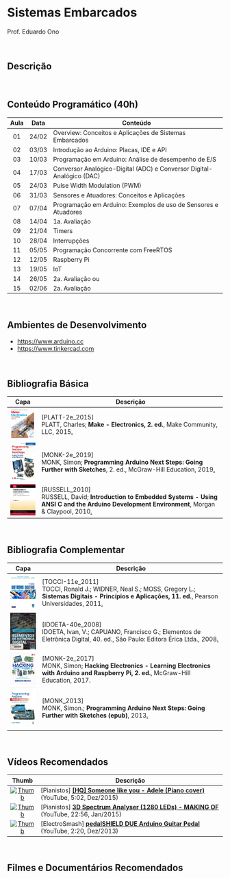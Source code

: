# Sistemas Embarcados

Prof. Eduardo Ono

<br>

## Descrição

<br>

## Conteúdo Programático (40h)

Aula | Data  | Conteúdo
 :-: |  :-:  | ---
 01  | 24/02 | Overview: Conceitos e Aplicações de Sistemas Embarcados
 02  | 03/03 | Introdução ao Arduino: Placas, IDE e API
 03  | 10/03 | Programação em Arduino: Análise de desempenho de E/S
 04  | 17/03 | Conversor Analógico-Digital (ADC) e Conversor Digital-Analógico (DAC)
 05  | 24/03 | Pulse Width Modulation (PWM)
 06  | 31/03 | Sensores e Atuadores: Conceitos e Aplicações
 07  | 07/04 | Programação em Arduino: Exemplos de uso de Sensores e Atuadores
 08  | 14/04 | 1a. Avaliação
 09  | 21/04 | Timers
 10  | 28/04 | Interrupções
 11  | 05/05 | Programação Concorrente com FreeRTOS
 12  | 12/05 | Raspberry Pi
 13  | 19/05 | IoT
 14  | 26/05 | 2a. Avaliação ou
 15  | 02/06 | 2a. Avaliação

<br>

## Ambientes de Desenvolvimento

* https://www.arduino.cc
* https://www.tinkercad.com

<br>

## Bibliografia Básica

| Capa | Descrição |
| :-:  | --- |
| <img src="./referencias/capas/platt-2e_2015.jpg" width="100px"> | [PLATT-2e_2015]<br>PLATT, Charles; **Make - Electronics, 2. ed.**, Make Community, LLC, 2015[.](https://app.box.com/s/r2p1z56spe3bybzy593mh8zladezyslz)
| <img src="./referencias/capas/monk-2e_2019.jpg" width="100px"> | [MONK-2e_2019]<br>MONK, Simon; **Programming Arduino Next Steps: Going Further with Sketches**, 2. ed., McGraw-Hill Education, 2019[.](https://app.box.com/s/onxakui60rfqif5jh7800uod4q9xtebm)
| <img src="./referencias/capas/russell_2010.jpg" width="100px"> | [RUSSELL_2010]<br>RUSSELL, David; **Introduction to Embedded Systems - Using ANSI C and the Arduino Development Environment**, Morgan & Claypool, 2010[.](https://app.box.com/s/dglipxr1taeq5ofsowbnwik0owo0s47x)

<br>

## Bibliografia Complementar

| Capa | Descrição |
| :-:  | --- |
| <img src="./referencias/capas/tocci-11e_2011.jpg" width="100px"> | [TOCCI-11e_2011]<br>TOCCI, Ronald J.; WIDNER, Neal S.; MOSS, Gregory L.; **Sistemas Digitais - Princípios e Aplicações, 11. ed.**, Pearson Universidades, 2011[.](https://app.box.com/s/98g9e4939fd27vxqpvcyrbcg0iykhnwu)
| <img src="./referencias/capas/idoeta-40e_2008.jpg" width="100px"> | [IDOETA-40e_2008]<br>IDOETA, Ivan, V.; CAPUANO, Francisco G.; Elementos de Eletrônica Digital, 40. ed., São Paulo: Editora Érica Ltda., 2008[.](https://app.box.com/s/a5jgfgbhj1s77tc0qwup)
| <img src="./referencias/capas/monk-2e_2017.jpg" width="100px"> | [MONK-2e_2017]<br>MONK, Simon; **Hacking Electronics - Learning Electronics with Arduino and Raspberry Pi, 2. ed.**,  McGraw-Hill Education, 2017. 
| <img src="./referencias/capas/monk_2013.jpg" width="100px"> | [MONK_2013]<br>MONK, Simon.; **Programming Arduino Next Steps: Going Further with Sketches (epub)**, 2013[.](https://app.box.com/s/mbmb2h06we9zxkzl0ecko4yxpn2tvbgo)

<br>

## Vídeos Recomendados

| Thumb | Descrição |
| :-: | --- |
| [![Thumb](https://img.youtube.com/vi/81q9kBRQt1E/default.jpg)](https://www.youtube.com/watch?v=81q9kBRQt1E) | [Pianistos] [**[HQ] Someone like you - Adele (Piano cover)**](https://www.youtube.com/watch?v=81q9kBRQt1E) (YouTube, 5:02, Dez/2015)
| [![Thumb](https://img.youtube.com/vi/Vn39txtVIHc/default.jpg)](https://www.youtube.com/watch?v=Vn39txtVIHc) | [Pianistos] [**3D Spectrum Analyser (1280 LEDs) - MAKING OF**](https://www.youtube.com/watch?v=Vn39txtVIHc) (YouTube, 22:56, Jan/2015)
| [![Thumb](https://img.youtube.com/vi/COPaqJBekBQ/default.jpg)](https://www.youtube.com/watch?v=COPaqJBekBQ) | [ElectroSmash] [**pedalSHIELD DUE Arduino Guitar Pedal**](https://www.youtube.com/watch?v=COPaqJBekBQ) (YouTube, 2:20, Dez/2013)

<br>

## Filmes e Documentários Recomendados

<br>
